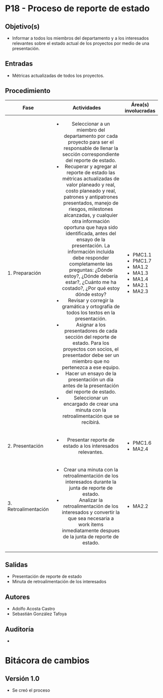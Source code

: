 # P18 - Proceso de reporte de estado

## Objetivo(s)

- Informar a todos los miembros del departamento y a los interesados relevantes sobre el estado actual de los proyectos por medio de una presentación.

## Entradas

- Métricas actualizadas de todos los proyectos.

## Procedimiento

| Fase                 |                         Actividades                          | Área(s) involucradas |
| -------------------- | :----------------------------------------------------------: | -------------------- |
| 1. Preparación       | <ul><li>Seleccionar a un miembro del departamento por cada proyecto para ser el responsable de llenar la sección correspondiente del reporte de estado.</li><li>Recuperar y agregar al reporte de estado las métricas actualizadas de valor planeado y real, costo planeado y real, patrones y antipatrones presentados, manejo de riesgos, milestones alcanzadas, y cualquier otra información oportuna que haya sido identificada, antes del ensayo de la presentación. La información incluida debe responder completamente las preguntas: ¿Dónde estoy?, ¿Dónde debería estar?, ¿Cuánto me ha costado?, ¿Por qué estoy dónde estoy?</li><li>Revisar y corregir la gramática y ortografía de todos los textos en la presentación.</li><li>Asignar a los presentadores de cada sección del reporte de estado. Para los proyectos con socios, el presentador debe ser un miembro que no pertenezca a ese equipo.</li><li>Hacer un ensayo de la presentación un día antes de la presentación del reporte de estado.</li><li>Seleccionar un encargado de crear una minuta con la retroalimentación que se recibirá.</li></ul> | <ul><li>PMC1.1</li><li>PMC1.7</li><li>MA1.2</li><li>MA1.3</li><li>MA1.4</li><li>MA2.1</li><li>MA2.3</li></ul>| |                      |
| 2. Presentación      | <ul><li>Presentar reporte de estado a los interesados relevantes.</li></ul> | <ul><li>PMC1.6</li><li>MA2.4</li></ul> |
| 3. Retroalimentación | <ul><li>Crear una minuta con la retroalimentación de los interesados durante la junta de reporte de estado.</li><li>Analizar la retroalimentación de los interesados y convertir la que sea necesaria a work items inmediatamente despues de la junta de reporte de estado.</li></ul> |  <ul><li>MA2.2</li></ul>  |

## Salidas
- Presentación de reporte de estado
- Minuta de retroalimentación de los interesados

## Autores

- Adolfo Acosta Castro
- Sebastián González Tafoya

## Auditoría

- 
# Bitácora de cambios

## Versión 1.0
  - Se creó el proceso


